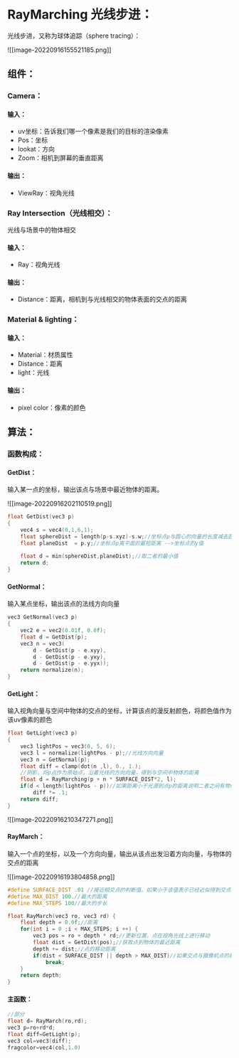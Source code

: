 # RayMarching 光线步进：

光线步进，又称为球体追踪（sphere tracing）：

![[image-20220916155521185.png]]

## 组件：

### Camera：

#### 输入：

- uv坐标：告诉我们哪一个像素是我们的目标的渲染像素
- Pos：坐标
- lookat：方向
- Zoom：相机到屏幕的垂直距离

#### 输出：

- ViewRay：视角光线

### Ray Intersection（光线相交）：

光线与场景中的物体相交

#### 输入：

- Ray：视角光线

#### 输出：

- Distance：距离，相机到与光线相交的物体表面的交点的距离

### Material & lighting：

#### 输入：

- Material：材质属性
- Distance：距离
- light：光线

#### 输出：

- pixel color：像素的颜色

## 算法：

### 函数构成：

#### GetDist：

输入某一点的坐标，输出该点与场景中最近物体的距离。

![[image-20220916202110519.png]]

```c++
float GetDist(vec3 p)
{
    vec4 s = vec4(0,1,6,1);
    float sphereDist = length(p-s.xyz)-s.w;//坐标点p与圆心的向量的长度减去圆的半径 -->得到坐标点p到圆的最短距离
    float planeDist  = p.y;//坐标点p离平面的最短距离 -->坐标点的y值
    
    float d = min(sphereDist,planeDist);//取二者的最小值
    return d;
}
```

#### GetNormal：

输入某点坐标，输出该点的法线方向向量

```c++
vec3 GetNormal(vec3 p)
{
    vec2 e = vec2(0.01f, 0.0f);   
    float d = GetDist(p);
    vec3 n = vec3(
    	d - GetDist(p - e.xyy),
    	d - GetDist(p - e.yxy),
    	d - GetDist(p - e.yyx));
    return normalize(n);
}
```

#### GetLight：

输入视角向量与空间中物体的交点的坐标，计算该点的漫反射颜色，将颜色值作为该uv像素的颜色

```c++
float GetLight(vec3 p)
{
    vec3 lightPos = vec3(0, 5, 6);
    vec3 l = normalize(lightPos - p);//光线方向向量
    vec3 n = GetNormal(p);
    float diff = clamp(dot(n ,l), 0., 1.);
    //阴影，将p点作为原始点，沿着光线的方向向量，得到与空间中物体的距离
    float d = RayMarching(p + n * SURFACE_DIST*2, l);
    if(d < length(lightPos - p))//如果距离小于光源到点p的距离说明二者之间有物体也就是p处于阴影中
        diff *= .1;
    return diff;
}
```

![[image-20220916210347271.png]]

#### RayMarch：

输入一个点的坐标，以及一个方向向量，输出从该点出发沿着方向向量，与物体的交点的距离

![[image-20220916193804858.png]]

```c++
#define SURFACE_DIST .01 //接近相交点的判断值。如果小于该值表示已经近似得到交点到摄像机的距离
#define MAX_DIST 100.//最大的距离
#define MAX_STEPS 100//最大的步长

float RayMarch(vec3 ro, vec3 rd) {
	float depth = 0.0f;//距离
    for(int i = 0 ;i < MAX_STEPS; i ++) {
		vec3 pos = ro + depth * rd;//更新位置，点在视角光线上进行移动
        float dist = GetDist(pos);//获取点到物体的最近距离
        depth += dist;//点的移动距离
        if(dist < SURFACE_DIST || depth > MAX_DIST)//如果交点与摄像机点的距离超过最远距离，或者 dist小于判断值表示已经近似得到了摄像机与交点的距离
            break;
    }
    return depth;
}
```

#### 主函数：

```c++
//部分
float d= RayMarch(ro,rd);
vec3 p=ro+rd*d;
float diff=GetLight(p);
vec3 col=vec3(diff);
fragcolor=vec4(col,1.0)
```

